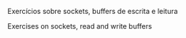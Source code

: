 Exercícios sobre sockets, buffers de escrita e leitura

Exercises on sockets, read and write buffers

